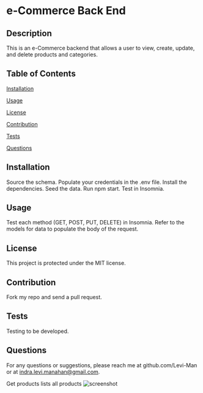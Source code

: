 
# e-Commerce Back End

## Description
This is an e-Commerce backend that allows a user to view, create, update, and delete products and categories. 

## Table of Contents

[Installation](#installation)

[Usage](#usage)

[License](#license)

[Contribution](#contribution)

[Tests](#tests)

[Questions](#questions)

## Installation
Source the schema. Populate your credentials in the .env file. Install the dependencies. Seed the data. Run npm start. Test in Insomnia.

## Usage
Test each method (GET, POST, PUT, DELETE) in Insomnia. Refer to the models for data to populate the body of the request. 

## License
This project is protected under the MIT license.

## Contribution
Fork my repo and send a pull request.

## Tests
Testing to be developed. 

## Questions
For any questions or suggestions, please reach me at github.com/Levi-Man or at indra.levi.manahan@gmail.com.


Get products lists all products
<img src="C:\Users\Ku\Bootcamp\Working_Folder\UTOR-VIRT-FSF-FT-11-2023-U-LOLC\13-ORM\02-Challenge\Develop\Assets\Get-Products.png" alt=screenshot of program>